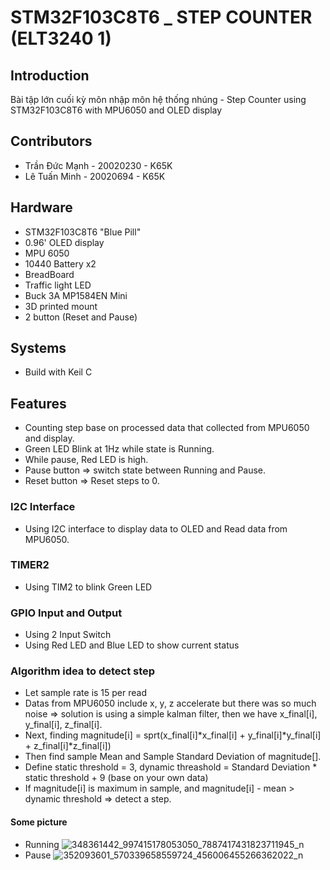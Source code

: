 # STM32F103C8T6 _ STEP COUNTER (ELT3240 1)
## Introduction
Bài tập lớn cuối kỳ môn nhập môn hệ thống nhúng - Step Counter using STM32F103C8T6 with MPU6050 and OLED display 
## Contributors
- Trần Đức Mạnh - 20020230 - K65K
- Lê Tuấn Minh  - 20020694 - K65K

## Hardware 
- STM32F103C8T6 "Blue Pill" 
- 0.96' OLED display 
- MPU 6050
- 10440 Battery x2
- BreadBoard
- Traffic light LED
- Buck 3A MP1584EN Mini
- 3D printed mount
- 2 button (Reset and Pause)

## Systems
- Build with Keil C

## Features
- Counting step base on processed data that collected from MPU6050 and display.
- Green LED Blink at 1Hz while state is Running.
- While pause, Red LED is high.
- Pause button => switch state between Running and Pause.
- Reset button => Reset steps to 0.

### I2C Interface
- Using I2C interface to display data to OLED and Read data from MPU6050.

### TIMER2
- Using TIM2 to blink Green LED 

### GPIO Input and Output
- Using 2 Input Switch
- Using Red LED and Blue LED to show current status

### Algorithm idea to detect step
- Let sample rate is 15 per read
- Datas from MPU6050 include x, y, z accelerate but there was so much noise 
=> solution is using a simple kalman filter, then we have x_final[i], y_final[i], z_final[i].
- Next, finding magnitude[i] = sprt(x_final[i]*x_final[i] + y_final[i]*y_final[i] + z_final[i]*z_final[i])
- Then find sample Mean and Sample Standard Deviation of magnitude[].
- Define static threshold = 3, dynamic threashold = Standard Deviation * static threshold + 9 (base on your own data)
- If magnitude[i] is maximum in sample, and magnitude[i] - mean > dynamic threshold => detect a step.

#### Some picture
- Running 
![348361442_997415178053050_7887417431823711945_n](https://github.com/manhkamui0502/stm32_stepcounter/assets/92159614/2f94f4f7-a22e-43fa-a4a7-d6d4ce855f4e)
- Pause
![352093601_570339658559724_456006455266362022_n](https://github.com/manhkamui0502/stm32_stepcounter/assets/92159614/73493aa4-2d46-4c64-8ff7-8e210a821da4)
